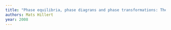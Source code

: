 ```yaml
---
title: "Phase equilibria, phase diagrans and phase transformations: Their thermodynamic basis"
authors: Mats Hillert
year: 2008
---
```


